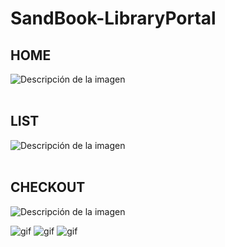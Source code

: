 # SandBook-LibraryPortal

## HOME
![Descripción de la imagen](https://i.postimg.cc/rFQ0dHG6/1.jpg)
<br><br>

## LIST
![Descripción de la imagen](https://i.postimg.cc/sgxB5JKM/2.jpg)
<br><br>

## CHECKOUT
![Descripción de la imagen](https://i.postimg.cc/y8GDjSrv/3.jpg)

![gif](https://i.postimg.cc/8PV9FKpb/8c782m.gif)
![gif](https://i.postimg.cc/HLjhGFzT/8c78b0.gif)
![gif]()

